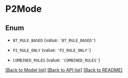 # P2Mode


## Enum

* `BT_RULE_BASED` (value: `'BT_RULE_BASED'`)

* `P2_RULE_ONLY` (value: `'P2_RULE_ONLY'`)

* `COMBINED_RULES` (value: `'COMBINED_RULES'`)

[[Back to Model list]](../README.md#documentation-for-models) [[Back to API list]](../README.md#documentation-for-api-endpoints) [[Back to README]](../README.md)


